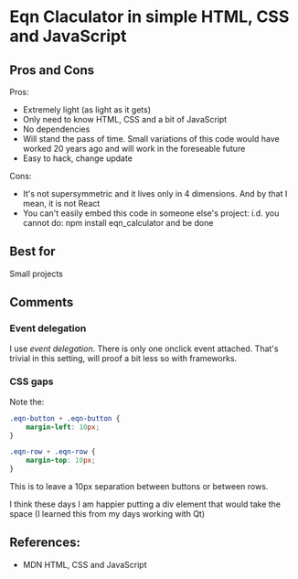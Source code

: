 # Eqn Claculator in simple HTML, CSS and JavaScript


## Pros and Cons

Pros: 

* Extremely light (as light as it gets)
* Only need to know HTML, CSS and a bit of JavaScript
* No dependencies
* Will stand the pass of time. Small variations of this code would have worked 20 years ago and will work in the foreseable future
* Easy to hack, change update

Cons:

* <joke>It's not supersymmetric and it lives only in 4 dimensions</joke>. And by that I mean, it is not React
* You can't easily embed this code in someone else's project: i.d. you cannot do: npm install eqn_calculator and be done

## Best for

Small projects

## Comments


### Event delegation

I use _event delegation_. There is only one onclick event attached. That's trivial in this setting, will proof a bit less so with frameworks.


### CSS gaps

Note the:

```css
.eqn-button + .eqn-button {
    margin-left: 10px;
}

.eqn-row + .eqn-row {
    margin-top: 10px;
}
```

This is to leave a 10px separation between buttons or between rows.

I think these days I am happier putting a div element that would take the space (I learned this from my days working with Qt)


## References:

* MDN HTML, CSS and JavaScript